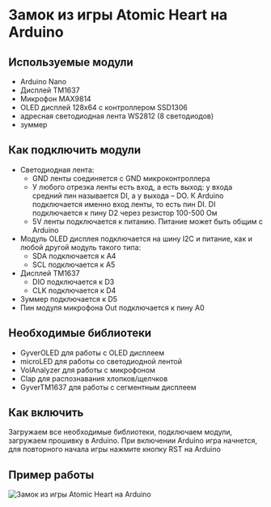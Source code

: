 # Замок из игры Atomic Heart на Arduino

## Используемые модули
- Arduino Nano
- Дисплей TM1637
- Микрофон MAX9814
- OLED дисплей 128x64 с контроллером SSD1306
- адресная светодиодная лента WS2812 (8 светодиодов)
 - зуммер

## Как подключить модули
- Светодиодная лента:
    - GND ленты соединяется с GND микроконтроллера
    - У любого отрезка ленты есть вход, а есть выход: у входа средний пин называется DI, а у выхода – DO. К Arduino подключается именно вход ленты, то есть пин DI. DI подключается к пину D2 через резистор 100-500 Ом
    - 5V ленты подключается к питанию. Питание может быть общим с Arduino
- Модуль OLED дисплея подключается на шину I2C и питание, как и любой другой модуль такого типа:
    - SDA подключается к A4
    - SCL подключается к A5
- Дисплей TM1637
    - DIO подключается к D3
    - CLK подключается к D4
- Зуммер подключается к D5
- Пин модуля микрофона Out подключается к пину A0

## Необходимые библиотеки
- GyverOLED для работы с OLED дисплеем
- microLED для работы со светодиодной лентой
- VolAnalyzer для работы с микрофоном
- Clap для распознавания хлопков/щелчков
- GyverTM1637 для работы с сегментным дисплеем

## Как включить
Загружаем все необходимые библиотеки, подключаем модули, загружаем прошивку в Arduino. При включении Arduino игра начнется, для повторного начала игры нажмите кнопку RST на Arduino

## Пример работы
![Замок из игры Atomic Heart на Arduino](https://youtu.be/RJyg1MtTnOA?si=KrTSyZ3Z0CMp0siQ)